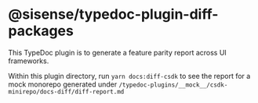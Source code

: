 # @sisense/typedoc-plugin-diff-packages

This TypeDoc plugin is to generate a feature parity report across UI frameworks.

Within this plugin directory, run `yarn docs:diff-csdk` to see the report for a mock monorepo generated under `/typedoc-plugins/__mock__/csdk-minirepo/docs-diff/diff-report.md`
